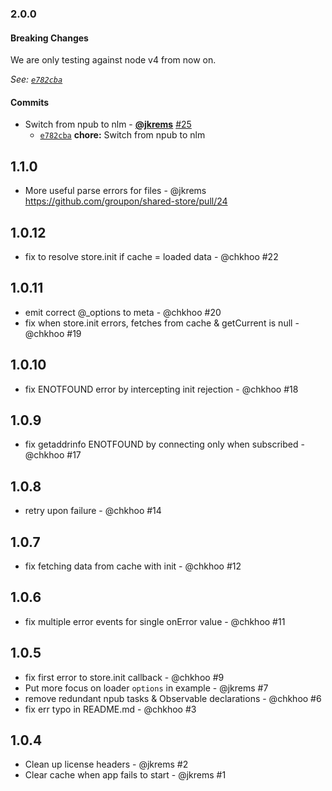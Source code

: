 ### 2.0.0

#### Breaking Changes

We are only testing against node v4 from now on.

*See: [`e782cba`](https://github.com/groupon/shared-store/commit/e782cba29798d6bd5b1913d15e4b2b6b58ee53c4)*

#### Commits

* Switch from npub to nlm - **[@jkrems](https://github.com/jkrems)** [#25](https://github.com/groupon/shared-store/pull/25)
  - [`e782cba`](https://github.com/groupon/shared-store/commit/e782cba29798d6bd5b1913d15e4b2b6b58ee53c4) **chore:** Switch from npub to nlm


1.1.0
-----
* More useful parse errors for files - @jkrems
  https://github.com/groupon/shared-store/pull/24

1.0.12
------
* fix to resolve store.init if cache = loaded data - @chkhoo #22

1.0.11
------
* emit correct @_options to meta - @chkhoo #20
* fix when store.init errors, fetches from cache & getCurrent is null - @chkhoo #19

1.0.10
------
* fix ENOTFOUND error by intercepting init rejection - @chkhoo #18

1.0.9
-----
* fix getaddrinfo ENOTFOUND by connecting only when subscribed - @chkhoo #17

1.0.8
-----
* retry upon failure - @chkhoo #14

1.0.7
-----
* fix fetching data from cache with init - @chkhoo #12

1.0.6
-----
* fix multiple error events for single onError value - @chkhoo #11

1.0.5
-----
* fix first error to store.init callback - @chkhoo #9
* Put more focus on loader `options` in example - @jkrems #7
* remove redundant npub tasks & Observable declarations - @chkhoo #6
* fix err typo in README.md - @chkhoo #3

1.0.4
-----
* Clean up license headers - @jkrems #2
* Clear cache when app fails to start - @jkrems #1
